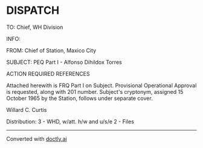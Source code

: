 # DISPATCH

TO: Chief, WH Division

INFO:

FROM: Chief of Station, Maxico City

SUBJECT: PEQ Part I - Alfonso Dihildox Torres

ACTION REQUIRED REFERENCES

Attached herewith is FRQ Part I on Subject. Provisional Operational Approval is requested, along with 201 number. Subject's cryptonym, assigned 15 October 1965 by the Station, follows under separate cover.

Willard C. Curtis

Distribution:
3 - WHD, w/att. h/w and u/s/e
2 - Files


---
Converted with [doctly.ai](https://doctly.ai)